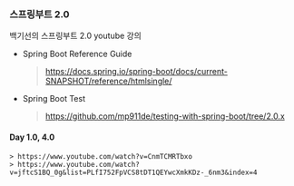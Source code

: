 ### 스프링부트 2.0

백기선의 스프링부트 2.0 youtube 강의

* Spring Boot Reference Guide
    > https://docs.spring.io/spring-boot/docs/current-SNAPSHOT/reference/htmlsingle/


* Spring Boot Test
    > https://github.com/mp911de/testing-with-spring-boot/tree/2.0.x


#### Day 1.0, 4.0
    > https://www.youtube.com/watch?v=CnmTCMRTbxo
    > https://www.youtube.com/watch?v=jftcS1BQ_0g&list=PLfI752FpVCS8tDT1QEYwcXmkKDz-_6nm3&index=4


